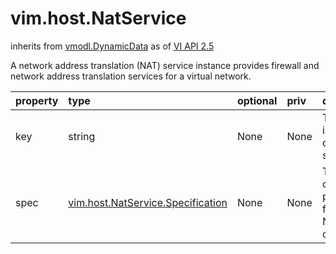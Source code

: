 vim.host.NatService
===================
inherits from [vmodl.DynamicData](docs/vmodl.DynamicData.md)
as of [VI API 2.5](vim.version.md#vim.version.version2)


A network address translation (NAT) service instance provides    firewall and network address translation services for a virtual    network.

| property | type | optional | priv | desc |
|:---------|:-----|:---------|:-----|:-----|
| key | string | None | None | The instance ID of the NAT service. |
| spec | [vim.host.NatService.Specification](vim.host.NatService.Specification.md "vim.host.NatService.Specification") | None | None | The configurable properties for the NatService object. |


